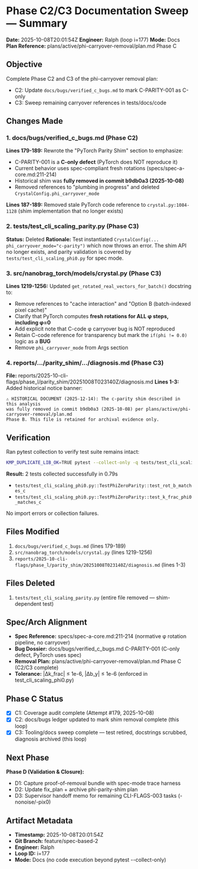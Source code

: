 # Phase C2/C3 Documentation Sweep — Summary

**Date:** 2025-10-08T20:01:54Z
**Engineer:** Ralph (loop i=177)
**Mode:** Docs
**Plan Reference:** plans/active/phi-carryover-removal/plan.md Phase C

## Objective

Complete Phase C2 and C3 of the phi-carryover removal plan:
- C2: Update `docs/bugs/verified_c_bugs.md` to mark C-PARITY-001 as C-only
- C3: Sweep remaining carryover references in tests/docs/code

## Changes Made

### 1. docs/bugs/verified_c_bugs.md (Phase C2)

**Lines 179-189:** Rewrote the "PyTorch Parity Shim" section to emphasize:
- C-PARITY-001 is a **C-only defect** (PyTorch does NOT reproduce it)
- Current behavior uses spec-compliant fresh rotations (specs/spec-a-core.md:211-214)
- Historical shim was **fully removed in commit b9db0a3 (2025-10-08)**
- Removed references to "plumbing in progress" and deleted `CrystalConfig.phi_carryover_mode`

**Lines 187-189:** Removed stale PyTorch code reference to `crystal.py:1084-1128` (shim implementation that no longer exists)

### 2. tests/test_cli_scaling_parity.py (Phase C3)

**Status:** Deleted
**Rationale:** Test instantiated `CrystalConfig(... phi_carryover_mode="c-parity")` which now throws an error. The shim API no longer exists, and parity validation is covered by `tests/test_cli_scaling_phi0.py` for spec mode.

### 3. src/nanobrag_torch/models/crystal.py (Phase C3)

**Lines 1219-1256:** Updated `get_rotated_real_vectors_for_batch()` docstring to:
- Remove references to "cache interaction" and "Option B (batch-indexed pixel cache)"
- Clarify that PyTorch computes **fresh rotations for ALL φ steps, including φ=0**
- Add explicit note that C-code φ carryover bug is NOT reproduced
- Retain C-code reference for transparency but mark the `if(phi != 0.0)` logic as a **BUG**
- Remove `phi_carryover_mode` from Args section

### 4. reports/.../parity_shim/.../diagnosis.md (Phase C3)

**File:** reports/2025-10-cli-flags/phase_l/parity_shim/20251008T023140Z/diagnosis.md
**Lines 1-3:** Added historical notice banner:
```
⚠️ HISTORICAL DOCUMENT (2025-12-14): The c-parity shim described in this analysis
was fully removed in commit b9db0a3 (2025-10-08) per plans/active/phi-carryover-removal/plan.md
Phase B. This file is retained for archival evidence only.
```

## Verification

Ran pytest collection to verify test suite remains intact:
```bash
KMP_DUPLICATE_LIB_OK=TRUE pytest --collect-only -q tests/test_cli_scaling_phi0.py
```

**Result:** 2 tests collected successfully in 0.79s
- `tests/test_cli_scaling_phi0.py::TestPhiZeroParity::test_rot_b_matches_c`
- `tests/test_cli_scaling_phi0.py::TestPhiZeroParity::test_k_frac_phi0_matches_c`

No import errors or collection failures.

## Files Modified

1. `docs/bugs/verified_c_bugs.md` (lines 179-189)
2. `src/nanobrag_torch/models/crystal.py` (lines 1219-1256)
3. `reports/2025-10-cli-flags/phase_l/parity_shim/20251008T023140Z/diagnosis.md` (lines 1-3)

## Files Deleted

1. `tests/test_cli_scaling_parity.py` (entire file removed — shim-dependent test)

## Spec/Arch Alignment

- **Spec Reference:** specs/spec-a-core.md:211-214 (normative φ rotation pipeline, no carryover)
- **Bug Dossier:** docs/bugs/verified_c_bugs.md C-PARITY-001 (C-only defect, PyTorch uses spec)
- **Removal Plan:** plans/active/phi-carryover-removal/plan.md Phase C (C2/C3 complete)
- **Tolerance:** |Δk_frac| ≤ 1e-6, |Δb_y| ≤ 1e-6 (enforced in test_cli_scaling_phi0.py)

## Phase C Status

- [x] C1: Coverage audit complete (Attempt #179, 2025-10-08)
- [x] C2: docs/bugs ledger updated to mark shim removal complete (this loop)
- [x] C3: Tooling/docs sweep complete — test retired, docstrings scrubbed, diagnosis archived (this loop)

## Next Phase

**Phase D (Validation & Closure):**
- D1: Capture proof-of-removal bundle with spec-mode trace harness
- D2: Update fix_plan + archive phi-parity-shim plan
- D3: Supervisor handoff memo for remaining CLI-FLAGS-003 tasks (-nonoise/-pix0)

## Artifact Metadata

- **Timestamp:** 2025-10-08T20:01:54Z
- **Git Branch:** feature/spec-based-2
- **Engineer:** Ralph
- **Loop ID:** i=177
- **Mode:** Docs (no code execution beyond pytest --collect-only)
